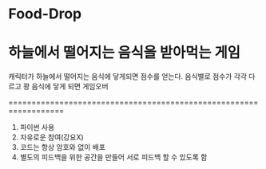 # Food-Drop
# 하늘에서 떨어지는 음식을 받아먹는 게임
캐릭터가 하늘에서 떨어지는 음식에 닿게되면 점수를 얻는다.
음식별로 점수가 각각 다르고 꽝 음식에 닿게 되면 게임오버

==================================================================

1. 파이썬 사용
2. 자유로운 참여(강요X)
3. 코드는 항상 암호와 없이 배포
4. 별도의 피드백을 위한 공간을 만들어 서로 피드백 할 수 있도록 함  
